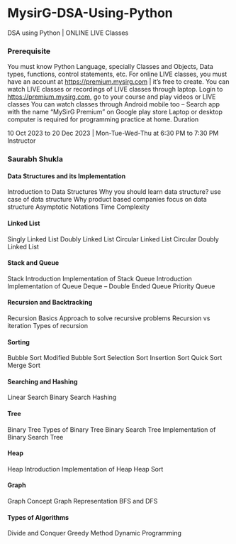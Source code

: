 # MysirG-DSA-Using-Python

DSA using Python | ONLINE LIVE Classes

### Prerequisite

You must know Python Language, specially Classes and Objects, Data types, functions, control statements, etc.
For online LIVE classes, you must have an account at https://premium.mysirg.com | it’s free to create.
You can watch LIVE classes or recordings of LIVE classes through laptop. Login to https://premium.mysirg.com, go to your course and play videos or LIVE classes
You can watch classes through Android mobile too – Search app with the name “MySirG Premium” on Google play store
Laptop or desktop computer is required for programming practice at home.
Duration

10 Oct 2023 to 20 Dec 2023 | Mon-Tue-Wed-Thu at 6:30 PM to 7:30 PM
Instructor

### Saurabh Shukla


#### Data Structures and its Implementation

Introduction to Data Structures
Why you should learn data structure?
use case of data structure
Why product based companies focus on data structure
Asymptotic Notations
Time Complexity


#### Linked List

Singly Linked List
Doubly Linked List
Circular Linked List
Circular Doubly Linked List


#### Stack and Queue

Stack Introduction
Implementation of Stack
Queue Introduction
Implementation of Queue
Deque – Double Ended Queue
Priority Queue


#### Recursion and Backtracking

Recursion Basics
Approach to solve recursive problems
Recursion vs iteration
Types of recursion


#### Sorting

Bubble Sort
Modified Bubble Sort
Selection Sort
Insertion Sort
Quick Sort
Merge Sort


#### Searching and Hashing

Linear Search
Binary Search
Hashing


#### Tree

Binary Tree
Types of Binary Tree
Binary Search Tree
Implementation of Binary Search Tree


#### Heap

Heap Introduction
Implementation of Heap
Heap Sort


#### Graph

Graph Concept
Graph Representation
BFS and DFS


#### Types of Algorithms

Divide and Conquer
Greedy Method
Dynamic Programming


